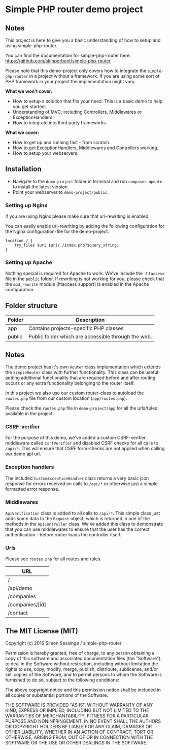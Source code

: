# Simple PHP router demo project

## Notes

This project is here to give you a basic understanding of how to setup and using simple-php-router.

You can find the documentation for simple-php-router here:
https://github.com/skipperbent/simple-php-router

Please note that this demo-project only covers how to integrate the `simple-php-router` in a project without a framework. If you are using some sort of PHP framework in your project the implementation might vary.

**What we won't cover:**

- How to setup a solution that fits your need. This is a basic demo to help you get started.
- Understanding of MVC; including Controllers, Middlewares or ExceptionHandlers.
- How to integrate into third party frameworks.

**What we cover:**

- How to get up and running fast - from scratch.
- How to get ExceptionHandlers, Middlewares and Controllers working.
- How to setup your webservers.

## Installation

- Navigate to the `demo-project` folder in terminal and run `composer update` to install the latest version.
- Point your webserver to `demo-project/public`.

### Setting up Nginx

If you are using Nginx please make sure that url-rewriting is enabled.

You can easily enable url-rewriting by adding the following configuration for the Nginx configuration-file for the demo-project.

```
location / {
    try_files $uri $uri/ /index.php?$query_string;
}
```

### Setting up Apache

Nothing special is required for Apache to work. We've include the `.htaccess` file in the `public` folder. If rewriting is not working for you, please check that the `mod_rewrite` module (htaccess support) is enabled in the Apache configuration.

## Folder structure

| Folder        | Description |
| ------------- |-------------|
| app            |Contains projects-specific PHP classes|
| public         |Public folder which are accessible through the web.|

## Notes

The demo project has it's own `Router` class implementation which extends the `SimpleRouter` class with further functionality. 
This class can be useful adding additional functionality that are required before and after routing occurs or any extra functionality belonging to the router itself. 

In this project we also use our custom router-class to autoload the `routes.php` file from our custom location (`app/routes.php`).

Please check the `routes.php` file in `demo-project/app` for all the urls/rules available in the project.

### CSRF-verifier

For the purpose of this demo, we've added a custom CSRF-verifier middleware called `CsrfVerifier` and disabled CSRF checks for all calls to `/api/*`. This will ensure that CSRF form-checks are not applied when calling our demo api url.

### Exception handlers

The included `CustomExceptionHandler` class returns a very basic json response for errors received on calls to `/api/*` or otherwise just a simple formatted error response.

### Middlewares

`ApiVerification` class is added to all calls to `/api/*`. This simple class just adds some data to the `Request` object, which is returned in one of the methods in the `ApiController` class. We've added this class to demonstrate that you can use middlewares to ensure that the user has the correct authentication - before router loads the controller itself.

### Urls

Please see `routes.php` for all routes and rules.

| URL        |
| ------------- |
| /             |
| /api/demo       |
| /companies       |
| /companies/[id]  |
| /contact         |

## The MIT License (MIT)

Copyright (c) 2016 Simon Sessingø / simple-php-router

Permission is hereby granted, free of charge, to any person obtaining a copy
of this software and associated documentation files (the "Software"), to deal
in the Software without restriction, including without limitation the rights
to use, copy, modify, merge, publish, distribute, sublicense, and/or sell
copies of the Software, and to permit persons to whom the Software is
furnished to do so, subject to the following conditions:

The above copyright notice and this permission notice shall be included in all
copies or substantial portions of the Software.

THE SOFTWARE IS PROVIDED "AS IS", WITHOUT WARRANTY OF ANY KIND, EXPRESS OR
IMPLIED, INCLUDING BUT NOT LIMITED TO THE WARRANTIES OF MERCHANTABILITY,
FITNESS FOR A PARTICULAR PURPOSE AND NONINFRINGEMENT. IN NO EVENT SHALL THE
AUTHORS OR COPYRIGHT HOLDERS BE LIABLE FOR ANY CLAIM, DAMAGES OR OTHER
LIABILITY, WHETHER IN AN ACTION OF CONTRACT, TORT OR OTHERWISE, ARISING FROM,
OUT OF OR IN CONNECTION WITH THE SOFTWARE OR THE USE OR OTHER DEALINGS IN THE
SOFTWARE.

